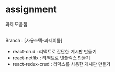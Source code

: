 # assignment
과제 모음집
<br />
<br />

Branch : [사용스택-과제이름]

- react-crud : 리액트로 간단한 게시판 만들기
- react-netfilx : 리액트로 넷플릭스 만들기
- react-redux-crud : 리덕스를 사용한 게시판 만들기

